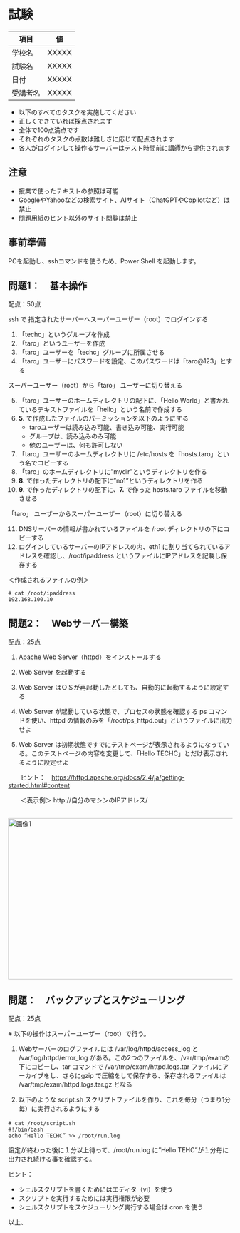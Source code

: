 # 試験


| 項目 | 値 |
|------|------|
| 学校名 | XXXXX |
| 試験名 | XXXXX |
| 日付 | XXXXX |
| 受講者名 | XXXXX |

- 以下のすべてのタスクを実施してください
- 正しくできていれば採点されます
- 全体で100点満点です
- それぞれのタスクの点数は難しさに応じて配点されます
- 各人がログインして操作るサーバーはテスト時間前に講師から提供されます

## 注意
- 授業で使ったテキストの参照は可能
- GoogleやYahooなどの検索サイト、AIサイト（ChatGPTやCopilotなど）は禁止
- 問題用紙のヒント以外のサイト閲覧は禁止

## 事前準備
PCを起動し、sshコマンドを使うため、Power Shell を起動します。

## 問題1：　基本操作

配点：50点

ssh で 指定されたサーバーへスーパーユーザー（root）でログインする

1. 「techc」というグループを作成
2. 「taro」というユーザーを作成
3. 「taro」ユーザーを「techc」グループに所属させる
4. 「taro」ユーザーにパスワードを設定、このパスワードは「taro@123」とする

スーパーユーザー（root）から「taro」 ユーザーに切り替える

5. 「taro」ユーザーのホームディレクトリの配下に、「Hello World」と書かれているテキストファイルを「hello」という名前で作成する
6. **5.** で作成したファイルのパーミッションを以下のようにする
      - taroユーザーは読み込み可能、書き込み可能、実行可能
      - グループは、読み込みのみ可能
      - 他のユーザーは、何も許可しない
7. 「taro」ユーザーのホームディレクトリに /etc/hosts を「hosts.taro」という名でコピーする
8. 「taro」のホームディレクトリに”mydir”というディレクトリを作る
9. **8.** で作ったディレクトリの配下に”no1”というディレクトリを作る
10. **9.** で作ったディレクトリの配下に、**7.** で作った hosts.taro ファイルを移動させる

「taro」 ユーザーからスーパーユーザー（root）に切り替える

11. DNSサーバーの情報が書かれているファイルを /root ディレクトリの下にコピーする
12. ログインしているサーバーのIPアドレスの内、eth1 に割り当てられているアドレスを確認し、/root/ipaddress というファイルにIPアドレスを記載し保存する

＜作成されるファイルの例＞ 
```
# cat /root/ipaddress
192.168.100.10
```

## 問題2：　Webサーバー構築　

配点：25点

1. Apache Web Server（httpd）をインストールする
2. Web Server を起動する
3. Web Server はＯＳが再起動したとしても、自動的に起動するように設定する
3. Web Server が起動している状態で、プロセスの状態を確認する ps コマンドを使い、httpd の情報のみを「/root/ps_httpd.out」というファイルに出力せよ

5. Web Server は初期状態ですでにテストページが表示されるようになっている。このテストページの内容を変更して、「Hello TECHC」とだけ表示されるように設定せよ


&nbsp;&nbsp;&nbsp;&nbsp;&nbsp;&nbsp; ヒント：　https://httpd.apache.org/docs/2.4/ja/getting-started.html#content


&nbsp;&nbsp;&nbsp;&nbsp;&nbsp;&nbsp; ＜表示例＞  http://自分のマシンのIPアドレス/

 
 &nbsp;&nbsp;&nbsp;&nbsp;&nbsp;&nbsp; <img width="630" height="361" alt="画像1" src="https://github.com/user-attachments/assets/760427e5-7ca5-4c7a-b139-80681698c101" />

## 問題：　バックアップとスケジューリング

配点：25点

※ 以下の操作はスーパーユーザー（root）で行う。

1. Webサーバーのログファイルには /var/log/httpd/access_log と /var/log/httpd/error_log がある。この2つのファイルを、/var/tmp/examの下にコピーし、tar コマンドで /var/tmp/exam/httpd.logs.tar ファイルにアーカイブをし、さらにgzip で圧縮をして保存する、保存されるファイルは /var/tmp/exam/httpd.logs.tar.gz となる

2. 以下のような script.sh スクリプトファイルを作り、これを毎分（つまり1分毎）に実行されるようにする

```
# cat /root/script.sh　
#!/bin/bash
echo “Hello TECHC” >> /root/run.log
```

設定が終わった後に１分以上待って、/root/run.log に”Hello TEHC”が１分毎に出力され続ける事を確認する。

ヒント：　
- シェルスクリプトを書くためにはエディタ（vi）を使う
- スクリプトを実行するためには実行権限が必要
- シェルスクリプトをスケジューリング実行する場合は cron を使う


以上、

